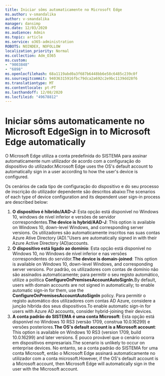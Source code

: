 ```yaml
---
title: Iniciar sôms automaticamente no Microsoft Edge
ms.author: v-smandalika
author: v-smandalika
manager: dansimp
ms.date: 12/03/2020
ms.audience: Admin
ms.topic: article
ms.service: o365-administration
ROBOTS: NOINDEX, NOFOLLOW
localization_priority: Normal
ms.collection: Adm_O365
ms.custom:
- "9003848"
- "6898"
ms.openlocfilehash: 68a1119abd0a3f687b6448bb6e58c6485c239c0f
ms.sourcegitcommit: 94036315916fbc79dca2a692c2e9bc1139dd28f6
ms.translationtype: MT
ms.contentlocale: pt-PT
ms.lasthandoff: 12/08/2020
ms.locfileid: "49678812"
---
```

# <a name="sign-in-to-microsoft-edge-automatically"></a><span data-ttu-id="db895-102">Iniciar sôms automaticamente no Microsoft Edge</span><span class="sxs-lookup"><span data-stu-id="db895-102">Sign in to Microsoft Edge automatically</span></span>

<span data-ttu-id="db895-103">O Microsoft Edge utiliza a conta predefinida do SISTEMA para assinar automaticamente num utilizador de acordo com a configuração do dispositivo do utilizador.</span><span class="sxs-lookup"><span data-stu-id="db895-103">Microsoft Edge uses the OS's default account to automatically sign in a user according to how the user's device is configured.</span></span> 

<span data-ttu-id="db895-104">Os cenários de cada tipo de configuração do dispositivo e do seu processo de inscrição do utilizador dependente são descritos abaixo:</span><span class="sxs-lookup"><span data-stu-id="db895-104">The scenarios of each type of device configuration and its dependent user sign-in process are described below:</span></span>

1. <span data-ttu-id="db895-105">**O dispositivo é híbrido/AAD-J:** Esta opção está disponível no Windows 10, windows de nível inferior e versões de servidor correspondentes.</span><span class="sxs-lookup"><span data-stu-id="db895-105">**The device is hybrid/AAD-J**: This option is available on Windows 10, down-level Windows, and corresponding server versions.</span></span> <span data-ttu-id="db895-106">Os utilizadores são automaticamente inscritos nas suas contas Azure Ative Directory (AD)."</span><span class="sxs-lookup"><span data-stu-id="db895-106">Users are automatically signed in with their Azure Active Directory (AD)accounts.</span></span>
2. <span data-ttu-id="db895-107">**O dispositivo está ligado ao domínio**: Esta opção está disponível no Windows 10, no Windows de nível inferior e nas versões correspondentes do servidor.</span><span class="sxs-lookup"><span data-stu-id="db895-107">**The device is domain-joined**: This option is available on Windows 10, down-level Windows, and corresponding server versions.</span></span> <span data-ttu-id="db895-108">Por padrão, os utilizadores com contas de domínio não são assinados automaticamente; para permitir o seu registo automático, utilize a política **ConfigureOnPremisesAccountAutoSignIn.**</span><span class="sxs-lookup"><span data-stu-id="db895-108">By default, users with domain accounts are not signed in automatically; to enable automatic sign-in for them, use the **ConfigureOnPremisesAccountAutoSignIn** policy.</span></span> <span data-ttu-id="db895-109">Para permitir o registo automático dos utilizadores com contas AD Azure, considere a junção híbrida dos seus dispositivos.</span><span class="sxs-lookup"><span data-stu-id="db895-109">To enable automatic sign-in for users with Azure AD accounts, consider hybrid-joining their devices.</span></span>
3. <span data-ttu-id="db895-110">**A conta padrão do SISTEMA é uma conta Microsoft**: Esta opção está disponível no Windows 10 RS3 (versão 1709, construa 10.0.16299) e versões posteriores.</span><span class="sxs-lookup"><span data-stu-id="db895-110">**The OS's default account is a Microsoft account**: This option is available on Windows 10 RS3 (version 1709, build 10.0.16299) and later versions.</span></span> <span data-ttu-id="db895-111">É pouco provável que o cenário ocorra em dispositivos empresariais.</span><span class="sxs-lookup"><span data-stu-id="db895-111">The scenario is unlikely to occur on enterprise devices.</span></span> <span data-ttu-id="db895-112">No entanto, se a conta padrão do SISTEMA for uma conta Microsoft, então o Microsoft Edge assinará automaticamente no utilizador com a conta microsoft.</span><span class="sxs-lookup"><span data-stu-id="db895-112">However, if the OS's default account is a Microsoft account, then Microsoft Edge will automatically sign in the user with the Microsoft account.</span></span>
 
 

